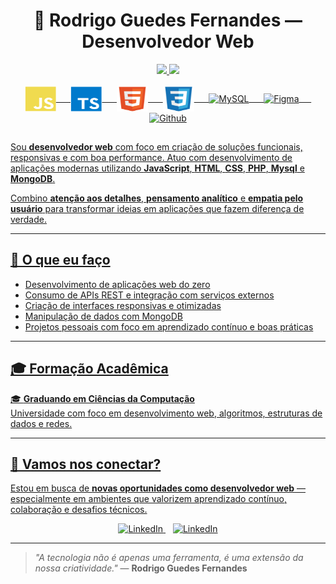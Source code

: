 
<h1 align="center"> 🚀 Rodrigo Guedes Fernandes — Desenvolvedor Web</h1>

   <div align="center">
  <a href="https://github.com/Rodrigogfernandes">
  <img height="180em" src="https://github-readme-stats.vercel.app/api?username=Rodrigogfernandes&show_icons=true&theme=radical&include_all_commits=true&count_private=true"/>
  <img height="180em" src="https://github-readme-stats.vercel.app/api/top-langs/?username=Rodrigogfernandes&layout=compact&langs_count=16&theme=radical"/>
</div>

<div align="center"><br>
  <img align="center" alt="Rafa-Js" height="40" width="50" src="https://raw.githubusercontent.com/devicons/devicon/master/icons/javascript/javascript-plain.svg">&nbsp;&nbsp; &nbsp;&nbsp;
  <img align="center" alt="Rafa-Ts" height="40" width="50" src="https://raw.githubusercontent.com/devicons/devicon/master/icons/typescript/typescript-plain.svg">&nbsp;&nbsp; &nbsp;&nbsp;
  <img align="center" alt="HTML" height="40" width="50" src="https://raw.githubusercontent.com/devicons/devicon/master/icons/html5/html5-original.svg">&nbsp;&nbsp; &nbsp;&nbsp;
  <img align="center" alt="CSS" height="40" width="50" src="https://raw.githubusercontent.com/devicons/devicon/master/icons/css3/css3-original.svg">&nbsp;&nbsp; &nbsp;&nbsp;
  <img align="center" alt="MySQL" height="55" width="65" src="https://cdn.jsdelivr.net/gh/devicons/devicon@latest/icons/mysql/mysql-original-wordmark.svg">&nbsp;&nbsp; &nbsp;&nbsp;
  <img align="center" alt="Figma" height="40" width="50" src="https://cdn.jsdelivr.net/gh/devicons/devicon@latest/icons/figma/figma-original.svg">&nbsp;&nbsp; &nbsp;&nbsp;
  <img align="center" alt="Github" height="40" width="50" src="https://cdn.jsdelivr.net/gh/devicons/devicon@latest/icons/github/github-original.svg">
</div>


##

Sou **desenvolvedor web** com foco em criação de soluções funcionais, responsivas e com boa performance. Atuo com desenvolvimento de aplicações modernas utilizando **JavaScript**, **HTML**, **CSS**, **PHP**, **Mysql** e **MongoDB**.

Combino **atenção aos detalhes**, **pensamento analítico** e **empatia pelo usuário** para transformar ideias em aplicações que fazem diferença de verdade.

---

## 💼 O que eu faço

- Desenvolvimento de aplicações web do zero
- Consumo de APIs REST e integração com serviços externos
- Criação de interfaces responsivas e otimizadas
- Manipulação de dados com MongoDB
- Projetos pessoais com foco em aprendizado contínuo e boas práticas

---

## 🎓 Formação Acadêmica

🎓 **Graduando em Ciências da Computação**  
Universidade com foco em desenvolvimento web, algoritmos, estruturas de dados e redes.

---

## 🤝 Vamos nos conectar?

Estou em busca de **novas oportunidades como desenvolvedor web** — especialmente em ambientes que valorizem aprendizado contínuo, colaboração e desafios técnicos.
<div align="center">
<a href="https://www.linkedin.com/in/rodrigogfernandes" target="_blank">
  <img height="45" width="55" src="https://cdn.jsdelivr.net/gh/devicons/devicon@latest/icons/linkedin/linkedin-original.svg" alt="LinkedIn"/>
</a>&nbsp;&nbsp;
  <a href="https://github.com/Rodrigogfernandes" target="_blank">
  <img height="45" width="55" src="https://cdn.jsdelivr.net/gh/devicons/devicon@latest/icons/github/github-original.svg" alt="LinkedIn"/>
</a>
</div>

---

> _"A tecnologia não é apenas uma ferramenta, é uma extensão da nossa criatividade."_ — **Rodrigo Guedes Fernandes**

